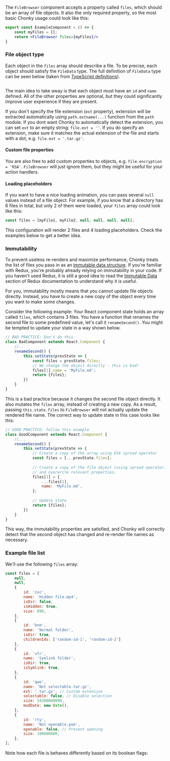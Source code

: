 The `FileBrowser` component accepts a property called `files`, which should be an array of file objects. It also the 
only required property, so the most basic Chonky usage could look like this:
 
```jsx
export const ExampleComponent = () => {
    const myFiles = [];
    return <FileBrowser files={myFiles}/>
}
```

### File object type

Each object in the `files` array should describe a file. To be precise, each object should satisfy the `FileData` 
type. The full definition of `FileData` type can be seen below (taken from
[TypeScript definitions](https://github.com/TimboKZ/Chonky/blob/master/src/typedef.ts)).

```typescript { "typeName" : "FileData" }
```

The main idea to take away is that each object must have an `id` and `name` defined. All of the other properties are 
optional, but they could significantly improve user experience if they are present.

If you don't specify the file extension (`ext` property), extension will be extracted automatically using
`path.extname(...)` function from the `path` module. If you dont want Chonky to automatically detect the extension, you 
can set `ext` to an empty string: `file.ext = ''`. If you do specify an extension, make sure it matches the actual 
extension of the file and starts with a dot, e.g. `file.ext = '.tar.gz'`.

#### Custom file properties

You are also free to add custom properties to objects, e.g. `file.encryption = 'RSA'`. `FileBrowser` will just 
ignore them, but they might be useful for your action handlers.

#### Loading placeholders

If you want to have a nice loading animation, you can pass several `null` values instead of a file object. For example,
if you know that a directory has 6 files in total, but only 2 of them were loaded, your `files` array could look like
this:

```js
const files = [myFile1, myFile2, null, null, null, null];
``` 

This configuration will render 2 files and 4 loading placeholders. Check the examples below to get a better idea.

### Immutability

To prevent useless re-renders and maximize performance, Chonky treats the list of files you pass in as an [immutable 
data structure](https://wecodetheweb.com/2016/02/12/immutable-javascript-using-es6-and-beyond/). If you're familiar 
with Redux, you're probably already relying on immutability in your code. If you haven't used Redux, it is still a 
good idea to read the [Immutable Data](https://redux.js.org/faq/immutable-data) section of Redux documentation to 
understand why it is useful.

For you, immutability mostly means that you cannot update file objects directly. Instead, you have to create a new 
copy of the object every time you want to make some changes.

Consider the following example: Your React component state holds an array called `files`, which contains 3 files. You
have a function that renames the second file to some predefined value, let's call it `renameSecond()`. You might be 
tempted to update your state in a way shown below.

```js
// BAD PRACTICE: Don't do this.
class BadComponent extends React.Component {
    //...
    renameSecond() {
        this.setState(prevState => {
            const files = prevState.files;
            // We change the object directly - this is bad!
            files[1].name = 'MyFile.md';
            return {files};
        })
    }
}
```

This is a bad practice because it changes the second file object directly. It also mutates the `files` array, instead
of creating a new copy. As a result, passing `this.state.files` to `FileBrowser` will not actually update the rendered 
file name. The correct way to update state in this case looks like this:

```js
// GOOD PRACTICE: follow this example
class GoodComponent extends React.Component {
    //...
    renameSecond() {
        this.setState(prevState => {
            // Create a copy of the array using ES6 spread operator
            const files = [...prevState.files];
            
            // Create a copy of the file object (using spread operator)
            // and overwrite relevant properties.
            files[1] = {
                ...files[1],
                name: 'MyFile.md',
            };
            
            // Update state
            return {files};
        })
    }
}
```

This way, the immutability properties are satisfied, and Chonky will correctly detect that the second object has 
changed and re-render file names as necessary.

### Example file list

We'll use the following `files` array:

```js
const files = [
    null,
    null,
    {
        id: 'zxc',
        name: 'Hidden file.mp4',
        isDir: false,
        isHidden: true,
        size: 890,
    },
    {
        id: 'bnm',
        name: 'Normal folder',
        isDir: true,
        childrenIds: ['random-id-1', 'random-id-2']
    },
    {
        id: 'vfr',
        name: 'Symlink folder',
        isDir: true,
        isSymlink: true,
    },
    {
        id: 'qwe',
        name: 'Not selectable.tar.gz',
        ext: '.tar.gz', // Custom extension
        selectable: false, // Disable selection
        size: 54300000000,
        modDate: new Date(),
    },
    {
        id: 'rty',
        name: 'Not openable.pem',
        openable: false, // Prevent opening
        size: 100000000,
    },
];
```

Note how each file is behaves differently based on its boolean flags:

```js { "componentPath" : "../components/Files.js" }
```
